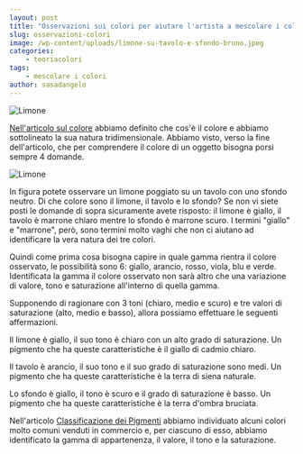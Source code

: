 ```yaml
---
layout: post
title: "Osservazioni sui colori per aiutare l'artista a mescolare i colori in Pittura"
slug: osservazioni-colori
image: /wp-content/uploads/limone-su-tavolo-e-sfondo-bruno.jpeg
categories:
    - teoriacolori
tags:
    - mescolare i colori
author: sasadangelo
---
```


![Limone](https://www.disegnoepittura.it/wp-content/uploads/limone-su-tavolo-e-sfondo-bruno.jpeg "Limone")

[Nell'articolo sul colore](https://www.disegnoepittura.it/colore/) abbiamo definito che cos'è il colore e abbiamo sottolineato la sua natura tridimensionale. Abbiamo visto, verso la fine dell'articolo, che per comprendere il colore di un oggetto bisogna porsi sempre 4 domande.

![Limone](https://www.disegnoepittura.it/wp-content/uploads/limone-su-tavolo-e-sfondo-bruno.jpeg "Limone")

In figura potete osservare un limone poggiato su un tavolo con uno sfondo neutro. Di che colore sono il limone, il tavolo e lo sfondo? Se non vi siete posti le domande di sopra sicuramente avete risposto: il limone è giallo, il tavolo è marrone chiaro mentre lo sfondo è marrone scuro. I termini "giallo" e "marrone", però, sono termini molto vaghi che non ci aiutano ad identificare la vera natura dei tre colori.

Quindi come prima cosa bisogna capire in quale gamma rientra il colore osservato, le possibilità sono 6: giallo, arancio, rosso, viola, blu e verde. Identificata la gamma il colore osservato non sarà altro che una variazione di valore, tono e saturazione all'interno di quella gamma.

Supponendo di ragionare con 3 toni (chiaro, medio e scuro) e tre valori di saturazione (alto, medio e basso), allora possiamo effettuare le seguenti affermazioni.

Il limone è giallo, il suo tono è chiaro con un alto grado di saturazione. Un pigmento che ha queste caratteristiche è il giallo di cadmio chiaro.

Il tavolo è arancio, il suo tono e il suo grado di saturazione sono medi. Un pigmento che ha queste caratteristiche è la terra di siena naturale.

Lo sfondo è giallo, il tono è scuro e il grado di saturazione è basso. Un pigmento che ha queste caratteristiche è la terra d'ombra bruciata.

Nell'articolo [Classificazione dei Pigmenti](https://www.disegnoepittura.it/classificazione-pigmenti/ "Classificazione dei Pigmenti") abbiamo individuato alcuni colori molto comuni venduti in commercio e, per ciascuno di esso, abbiamo identificato la gamma di appartenenza, il valore, il tono e la saturazione.
